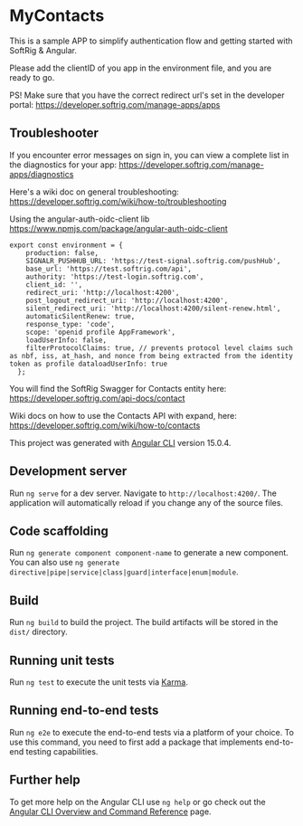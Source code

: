 # MyContacts

This is a sample APP to simplify authentication flow and getting started with SoftRig & Angular.

Please add the clientID of you app in the environment file, 
and you are ready to go. 

PS! Make sure that you have the correct redirect url's set in the developer portal: 
https://developer.softrig.com/manage-apps/apps

## Troubleshooter
If you encounter error messages on sign in, you 
can view a complete list in the diagnostics for your app: https://developer.softrig.com/manage-apps/diagnostics

Here's a wiki doc on general troubleshooting: https://developer.softrig.com/wiki/how-to/troubleshooting

Using the angular-auth-oidc-client lib https://www.npmjs.com/package/angular-auth-oidc-client

```
export const environment = {
    production: false,
    SIGNALR_PUSHHUB_URL: 'https://test-signal.softrig.com/pushHub',
    base_url: 'https://test.softrig.com/api',
    authority: 'https://test-login.softrig.com',
    client_id: '',
    redirect_uri: 'http://localhost:4200',
    post_logout_redirect_uri: 'http://localhost:4200',
    silent_redirect_uri: 'http://localhost:4200/silent-renew.html',
    automaticSilentRenew: true,
    response_type: 'code',
    scope: 'openid profile AppFramework',
    loadUserInfo: false,
    filterProtocolClaims: true, // prevents protocol level claims such as nbf, iss, at_hash, and nonce from being extracted from the identity token as profile dataloadUserInfo: true
  };
```

You will find the SoftRig Swagger for Contacts entity here: https://developer.softrig.com/api-docs/contact

Wiki docs on how to use the Contacts API with expand, here: https://developer.softrig.com/wiki/how-to/contacts



This project was generated with [Angular CLI](https://github.com/angular/angular-cli) version 15.0.4.

## Development server

Run `ng serve` for a dev server. Navigate to `http://localhost:4200/`. The application will automatically reload if you change any of the source files.

## Code scaffolding

Run `ng generate component component-name` to generate a new component. You can also use `ng generate directive|pipe|service|class|guard|interface|enum|module`.

## Build

Run `ng build` to build the project. The build artifacts will be stored in the `dist/` directory.

## Running unit tests

Run `ng test` to execute the unit tests via [Karma](https://karma-runner.github.io).

## Running end-to-end tests

Run `ng e2e` to execute the end-to-end tests via a platform of your choice. To use this command, you need to first add a package that implements end-to-end testing capabilities.

## Further help

To get more help on the Angular CLI use `ng help` or go check out the [Angular CLI Overview and Command Reference](https://angular.io/cli) page.
